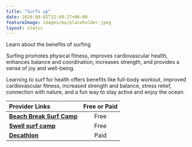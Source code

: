 ```yaml
---
title: "Surfs up"
date: 2020-09-01T12:49:27+06:00
featureImage: images/ma/placeholder.jpeg
layout: static
---
```


Learn about the benefits of surfing

Surfing promotes physical fitness, improves cardiovascular health, enhances balance and coordination, increases strength, and provides a sense of joy and well-being.

Learning to surf for health offers benefits like full-body workout, improved cardiovascular fitness, increased strength and balance, stress relief, connection with nature, and a fun way to stay active and enjoy the ocean.

| Provider Links      | Free or Paid  |  
| :-----------          | :--------------:      |  
| [**Beach Break Surf Camp**](https://www.beachbreaksurfcamp.com/blog/silver-surfers-a-guide-to-surfing-for-older-adults) | Free  | 
| [**Swell surf camp**](https://swellsurfcamp.com/learning-to-surf-after-40/) | Free  | 
| [**Decathlon**](https://www.decathlon.co.uk/browse/c0-sports/c1-surf/_/N-13xg3st) | Paid | 
  

<br/><br/>







